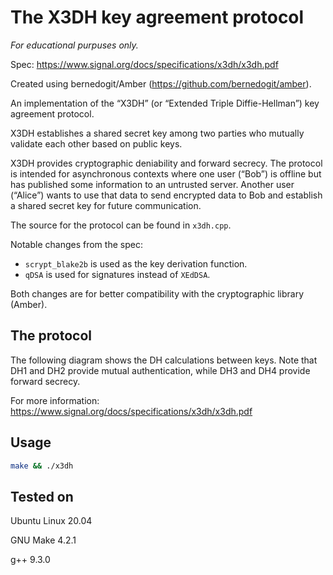 # The X3DH key agreement protocol

_For educational purpuses only._

Spec: https://www.signal.org/docs/specifications/x3dh/x3dh.pdf

Created using bernedogit/Amber (https://github.com/bernedogit/amber).

An implementation of the “X3DH” (or “Extended Triple Diffie-Hellman”) key agreement protocol.

X3DH establishes a shared secret key among two parties who mutually validate each other based on public keys.

X3DH provides cryptographic deniability and forward secrecy. The protocol is intended for asynchronous contexts where one user (“Bob”) is offline but has published some information to an untrusted server. Another user (“Alice”) wants to use that data to send encrypted data to Bob and establish a shared secret key for future communication.

The source for the protocol can be found in `x3dh.cpp`.

Notable changes from the spec:
 - `scrypt_blake2b` is used as the key derivation function.
 - `qDSA` is used for signatures instead of `XEdDSA`.

Both changes are for better compatibility with the cryptographic library (Amber).

## The protocol

The following diagram shows the DH calculations between keys. Note that DH1 and DH2 provide mutual authentication, while DH3 and DH4 provide forward secrecy.

For more information: https://www.signal.org/docs/specifications/x3dh/x3dh.pdf

## Usage

```bash
make && ./x3dh
```

## Tested on

Ubuntu Linux 20.04

GNU Make 4.2.1

g++ 9.3.0